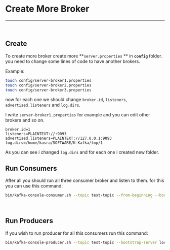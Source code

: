 # Create More Broker
---
&nbsp;
&nbsp;

## Create
To create more broker create more **`server.properties` ** in **`config`** folder. you need to change some lines of code to have another brokers.

Example:
```bash
touch config/server-broker1.properties
touch config/server-broker2.properties
touch config/server-broker3.properties
```

now for each one we should change `broker.id`, `listeners`, `advertised.listeners` and `log.dirs`.

I write `server-broker1.properties` for example and you can edit other brokers and so on.

```properties
broker.id=1
listeners=PLAINTEXT://:9093
advertised.listeners=PLAINTEXT://127.0.0.1:9093
log.dirs=/home/kasra/SOFTWARE/K-Kafka/tmp/1
```

As you can see i changed `log.dirs` and for each one i created new folder.
&nbsp;
&nbsp;

## Run Consumers
After all you should run all three consumer broker and listen to them. for this you can use this command:
```bash
bin/kafka-console-consumer.sh --topic test-topic --from-beginning --bootstrap-server localhost:9092, localhost:9093, localhost:9094
```
&nbsp;
&nbsp;

## Run Producers
If you wish to run producer for all this consumers run this command:
```bash
bin/kafka-console-producer.sh --topic test-topic --bootstrap-server localhost:9092, localhost:9093, localhost:9094
```
